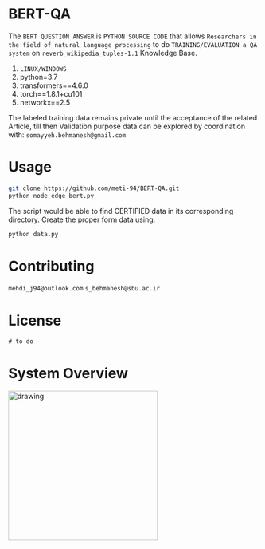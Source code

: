 # BERT-QA
The `BERT QUESTION ANSWER` is `PYTHON SOURCE CODE` that allows `Researchers in the field of natural language processing`  to do `TRAINING/EVALUATION a QA system` on `reverb_wikipedia_tuples-1.1` Knowledge Base.
1. `LINUX/WINDOWS`
2. python=3.7
3. transformers==4.6.0
2. torch==1.8.1+cu101
3. networkx==2.5

The labeled training data remains private until the acceptance of the related Article, till then Validation purpose data can be explored by coordination with: `somayyeh.behmanesh@gmail.com` 

# Usage
```bash
git clone https://github.com/meti-94/BERT-QA.git
python node_edge_bert.py
```
The script would be able to find CERTIFIED data in its corresponding directory. Create the proper form data using:
```bash
python data.py
```
# Contributing
`mehdi_j94@outlook.com`
`s_behmanesh@sbu.ac.ir`
# License
`# to do`
# System Overview
<img src="rsc/OV.jpg" alt="drawing" width="300"/>
